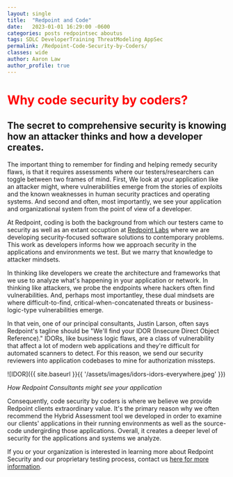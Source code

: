 ```yaml
---
layout: single
title:  "Redpoint and Code"
date:   2023-01-01 16:29:00 -0600
categories: posts redpointsec aboutus
tags: SDLC DeveloperTraining ThreatModeling AppSec
permalink: /Redpoint-Code-Security-by-Coders/
classes: wide
author: Aaron Law
author_profile: true
---
```

# <span style="color:red"> Why code security by coders? </span>
## The secret to comprehensive security is knowing how an attacker thinks and how a developer creates. 

The important thing to remember for finding and helping remedy security flaws, is that it requires assessments where our testers/researchers can toggle between two frames of mind. First, We look at your application like an attacker might, where vulnerabilities emerge from the stories of exploits and the known weaknesses in human security practices and operating systems. And second and often, most importantly, we see your application and organizational system from the point of view of a developer.

At Redpoint, coding is both the background from which our testers came to security as well as an extant occuption at [Redpoint Labs](https://rdpt.io) where we are developing security-focused software solutions to contemporary problems. This work as developers informs how we approach security in the applications and environments we test. But we marry that knowledge to attacker mindsets.

In thinking like developers we create the architecture and frameworks that we use to analyze what's happening in your application or network. In thinking like attackers, we probe the endpoints where hackers often find vulnerabilities. And, perhaps most importantley, these dual mindsets are where difficult-to-find, critical-when-concatenated threats or business-logic-type vulnerabilities emerge.

In that vein, one of our principal consultants, Justin Larson, often says Redpoint's tagline should be "We'll find your IDOR (Insecure Direct Object Reference)." IDORs, like business logic flaws, are a class of vulnerability that affect a lot of modern web applications and they're difficult for automated scanners to detect. For this reason, we send our security reviewers into application codebases to mine for authorization missteps.

![IDOR]({{ site.baseurl }}{{ '/assets/images/idors-idors-everywhere.jpeg' }})

_How Redpoint Consultants might see your application_

Consequently, code security by coders is where we believe we provide Redpoint clients extraordinary value. It's the primary reason why we often recommend the Hybrid Assessment tool we developed in order to examine our clients' applications in their running environments as well as the source-code undergirding those applications. Overall, it creates a deeper level of security for the applications and systems we analyze.

If you or your organization is interested in learning more about Redpoint Security and our proprietary testing process, contact us [here for more information](info@redpointsecurity.com).

